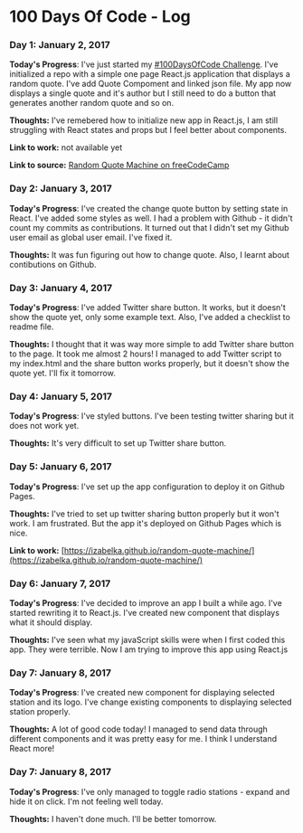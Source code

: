 # 100 Days Of Code - Log


### Day 1: January 2, 2017 

**Today's Progress**: I've just started my [#100DaysOfCode Challenge](https://github.com/izabelka/100-days-of-code). I've initialized a repo with a simple one page React.js application that displays a random quote. I've add Quote Compoment and linked json file. My app now displays a single quote and it's author but I still need to do a button that generates another random quote and so on.

**Thoughts:** I've remebered how to initialize new app in React.js, I am still struggling with React states and props but I feel better about components.

**Link to work:** not available yet

**Link to source:**  [Random Quote Machine on freeCodeCamp](https://www.freecodecamp.com/challenges/build-a-random-quote-machine)



### Day 2: January 3, 2017 

**Today's Progress**: I've created the change quote button by setting state in React. I've added some styles as well. I had a problem with Github - it didn't count my commits as contributions. It turned out that I didn't set my Github user email as global user email. I've fixed it.

**Thoughts:** It was fun figuring out how to change quote. Also, I learnt about contibutions on Github.



### Day 3: January 4, 2017 

**Today's Progress**: I've added Twitter share button. It works, but it doesn't show the quote yet, only some example text. Also, I've added a checklist to readme file.

**Thoughts:** I thought that it was way more simple to add Twitter share button to the page. It took me almost 2 hours! I managed to add Twitter script to my index.html and the share button works properly, but it doesn't show the quote yet. I'll fix it tomorrow.



### Day 4: January 5, 2017 

**Today's Progress**: I've styled buttons. I've been testing twitter sharing but it does not work yet.

**Thoughts:** It's very difficult to set up Twitter share button.



### Day 5: January 6, 2017 

**Today's Progress**: I've set up the app configuration to deploy it on Github Pages.

**Thoughts:** I've tried to set up twitter sharing button properly but it won't work. I am frustrated. But the app it's deployed on Github Pages which is nice.

**Link to work:** [https://izabelka.github.io/random-quote-machine/](https://izabelka.github.io/random-quote-machine/)



### Day 6: January 7, 2017 

**Today's Progress**: I've decided to improve an app I built a while ago. I've started rewriting it to React.js. I've created new component that displays what it should display.

**Thoughts:** I've seen what my javaScript skills were when I first coded this app. They were terrible. Now I am trying to improve this app using React.js



### Day 7: January 8, 2017 

**Today's Progress**: I've created new component for displaying selected station and its logo. I've change existing components to displaying selected station properly.

**Thoughts:** A lot of good code today! I managed to send data through different components and it was pretty easy for me. I think I understand React more!



### Day 7: January 8, 2017 

**Today's Progress**: I've only managed to toggle radio stations - expand and hide it on click. I'm not feeling well today.

**Thoughts:** I haven't done much. I'll be better tomorrow.